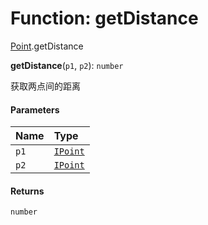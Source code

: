# Function: getDistance

[Point](/en/auto-docs/utils/modules/Point.md).getDistance

**getDistance**(`p1`, `p2`): `number`

获取两点间的距离

#### Parameters

| Name | Type |
| :------ | :------ |
| `p1` | [`IPoint`](/en/auto-docs/utils/interfaces/IPoint.md) |
| `p2` | [`IPoint`](/en/auto-docs/utils/interfaces/IPoint.md) |

#### Returns

`number`
